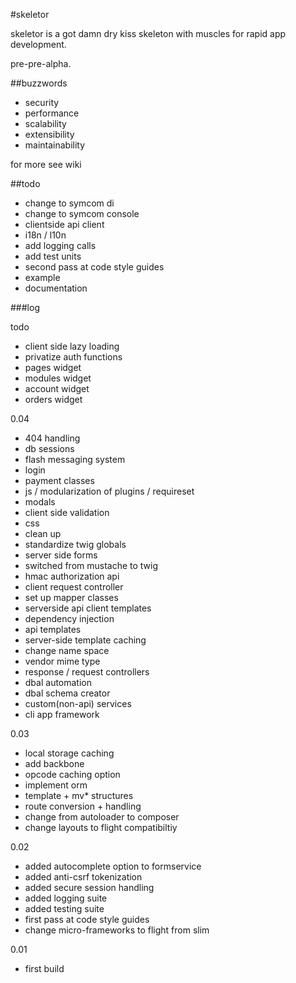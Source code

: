 #skeletor

skeletor is a got damn dry kiss skeleton with muscles for rapid app development. 

pre-pre-alpha.


##buzzwords

- security
- performance
- scalability
- extensibility
- maintainability

for more see wiki

##todo

- change to symcom di
- change to symcom console
- clientside api client
- i18n / l10n
- add logging calls
- add test units
- second pass at code style guides
- example
- documentation


###log

todo

- client side lazy loading
- privatize auth functions
- pages widget
- modules widget
- account widget
- orders widget


0.04
- 404 handling
- db sessions
- flash messaging system
- login
- payment classes
- js / modularization of plugins / requireset
- modals
- client side validation
- css
- clean up
- standardize twig globals
- server side forms
- switched from mustache to twig
- hmac authorization api
- client request controller
- set up mapper classes
- serverside api client templates
- dependency injection
- api templates
- server-side template caching
- change name space
- vendor mime type
- response / request controllers
- dbal automation
- dbal schema creator
- custom(non-api) services
- cli app framework


0.03

- local storage caching
- add backbone
- opcode caching option
- implement orm
- template + mv* structures
- route conversion + handling
- change from autoloader to composer
- change layouts to flight compatibiltiy

0.02

- added autocomplete option to formservice
- added anti-csrf tokenization
- added secure session handling
- added logging suite
- added testing suite
- first pass at code style guides
- change micro-frameworks to flight from slim

0.01

- first build
